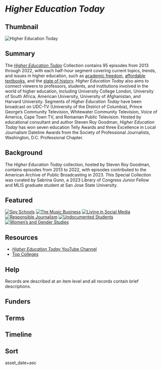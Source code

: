 # <em>Higher Education Today</em>

## Thumbnail

![<em>Higher Education Today</em>](https://s3.amazonaws.com/americanarchive.org/special-collections/het-steveroygoodman.png "Higher Education Today")

## Summary

The [*Higher Education Today*](https://americanarchive.org/catalog?f%5Bseries_titles%5D%5B%5D=Higher+Education+Today&sort=asset_date+asc&f%5baccess_types%5d%5b%5d=online) Collection contains 95 episodes from 2013 through 2022, with each half-hour segment covering current topics, trends, and issues in higher education, such as [academic freedom](https://americanarchive.org/catalog/cpb-aacip-3867f5675a7), [affordable textbooks](https://americanarchive.org/catalog/cpb-aacip-d30eca9b94a), and the [state of history](https://americanarchive.org/catalog/cpb-aacip-cef7b920306). *Higher Education Today* also aims to connect viewers to professors, students, and institutions involved in the world of higher education, including University College London, University of South Africa, American University, University of Afghanistan, and Harvard University. Segments of *Higher Education Today* have been broadcast on UDC-TV (University of the District of Columbia), Prince George’s Community Television, Whitewater Community Television, Voice of America, Cape Town TV, and Romanian Public Television. Hosted by educational consultant and author Steven Roy Goodman, *Higher Education Today* has won seven education Telly Awards and three Excellence in Local Journalism Dateline Awards from the Society of Professional Journalists, Washington, D.C. Professional Chapter.

## Background

The *Higher Education Today* collection, hosted by Steven Roy Goodman, contains episodes from 2013 to 2022, with episodes contributed to the American Archive of Public Broadcasting in 2023. This Special Collection was curated by Sabrina Gunn, a 2023 Library of Congress Junior Fellow and MLIS graduate student at San Jose State University.

## Featured

[![Spy Schools](https://s3.amazonaws.com/americanarchive.org/special-collections/cpb-aacip-01b145758d4.jpg)](/catalog/cpb-aacip-01b145758d4)
[![The Music Business](https://s3.amazonaws.com/americanarchive.org/special-collections/cpb-aacip-0a51ebf9cdf.jpg)](/catalog/cpb-aacip-0a51ebf9cdf)
[![Living in Social Media](https://s3.amazonaws.com/americanarchive.org/special-collections/cpb-aacip-fa5d77b20d7.jpg)](/catalog/cpb-aacip-fa5d77b20d7)
[![Responsible Journalism](https://s3.amazonaws.com/americanarchive.org/special-collections/cpb-aacip-382f2e473fe.jpg)](/catalog/cpb-aacip-382f2e473fe)
[![Undocumented Students](https://s3.amazonaws.com/americanarchive.org/special-collections/cpb-aacip-b6ad19a8257.jpg)](/catalog/cpb-aacip-b6ad19a8257)
[![Women’s and Gender Studies](https://s3.amazonaws.com/americanarchive.org/special-collections/cpb-aacip-51ecce623f1.jpg)](/catalog/cpb-aacip-51ecce623f1)

## Resources

- [*Higher Education Today* YouTube Channel](https://www.youtube.com/@HigherEducationToday)
- [Top Colleges](https://topcolleges.com/)

## Help

Records are described at an item level and all records contain brief descriptions.

## Funders

## Terms

## Timeline

## Sort

asset_date+asc
